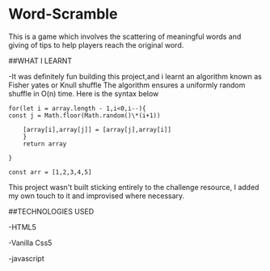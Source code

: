 # Word-Scramble

This is a game which involves the scattering of meaningful words and giving of tips to help players reach the original word.

##WHAT I LEARNT

-It was definitely fun building this project,and i learnt an algorithm known as Fisher yates or Knull shuffle
The algorithm ensures a uniformly random shuffle in O(n) time.
Here is the syntax below
````function fisherYatesShuffle(array){
for(let i = array.length - 1,i<0,i--){
const j = Math.floor(Math.random()\*(i+1))

    [array[i],array[j]] = [array[j],array[i]]
    }
    return array

}

const arr = [1,2,3,4,5]
````
This project wasn't built sticking entirely to the challenge resource, I added my own touch to it and improvised where necessary.

##TECHNOLOGIES USED


-HTML5

-Vanilla Css5

-javascript


